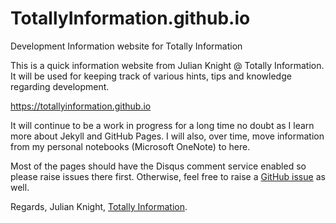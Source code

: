 # TotallyInformation.github.io
Development Information website for Totally Information

This is a quick information website from Julian Knight @ Totally Information. 
It will be used for keeping track of various hints, tips and knowledge regarding development.

https://totallyinformation.github.io

It will continue to be a work in progress for a long time no doubt as I learn more about Jekyll and
GitHub Pages. I will also, over time, move information from my personal notebooks (Microsoft OneNote)
to here.

Most of the pages should have the Disqus comment service enabled so please raise issues there first.
Otherwise, feel free to raise a [GitHub issue](https://github.com/TotallyInformation/TotallyInformation.github.io/issues) as well.

Regards, Julian Knight, [Totally Information](https://www.totallyinformation.com).
